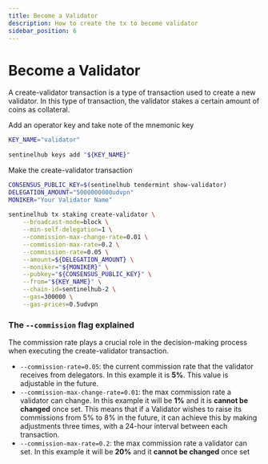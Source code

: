 ```yaml
---
title: Become a Validator
description: How to create the tx to become validator
sidebar_position: 6
---
```


# Become a Validator

A create-validator transaction is a type of transaction used to create a new validator. In this type of transaction, the validator stakes a certain amount of coins as collateral.

Add an operator key and take note of the mnemonic key

```bash
KEY_NAME="validator"
​
sentinelhub keys add "${KEY_NAME}"
```

Make the create-validator transaction

```bash
CONSENSUS_PUBLIC_KEY=$(sentinelhub tendermint show-validator)
DELEGATION_AMOUNT="5000000000udvpn"
MONIKER="Your Validator Name"
​
sentinelhub tx staking create-validator \
    --broadcast-mode=block \
    --min-self-delegation=1 \
    --commission-max-change-rate=0.01 \
    --commission-max-rate=0.2 \
    --commission-rate=0.05 \
    --amount=${DELEGATION_AMOUNT} \
    --moniker="${MONIKER}" \
    --pubkey="${CONSENSUS_PUBLIC_KEY}" \
    --from="${KEY_NAME}" \
    --chain-id=sentinelhub-2 \
    --gas=300000 \
    --gas-prices=0.5udvpn
```

### The `--commission` flag explained

The commission rate plays a crucial role in the decision-making process when executing the create-validator transaction.

- `--commission-rate=0.05`: the current commission rate that the validator receives from delegators. In this example it is **5%**. This value is adjustable in the future.
- `--commission-max-change-rate=0.01`: the max commission rate a validator can change. In this example it will be **1%** and it is **cannot be changed** once set. This means that if a Validator wishes to raise its commissions from 5% to 8% in the future, it can achieve this by making adjustments three times, with a 24-hour interval between each transaction.
- `--commission-max-rate=0.2`: the max commission rate a validator can set. In this example it will be **20%** and it **cannot be changed** once set